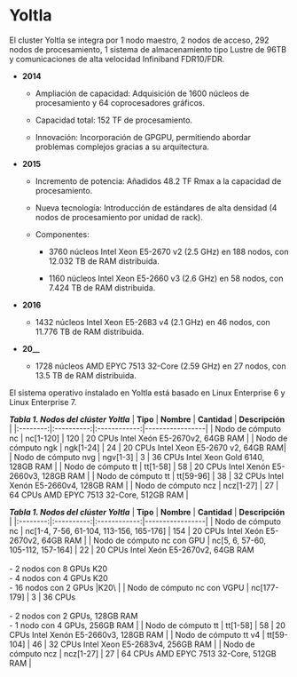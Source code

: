 
# Yoltla

El cluster Yoltla se integra por 1 nodo maestro, 2 nodos de acceso, 292
nodos de procesamiento, 1 sistema de almacenamiento tipo Lustre de 96TB
y comunicaciones de alta velocidad Infiniband FDR10/FDR. 

- **2014**
    * Ampliación de capacidad: Adquisición de 1600 núcleos de procesamiento 
    y 64 coprocesadores gráficos.

    * Capacidad total: 152 TF de procesamiento.

    * Innovación: Incorporación de GPGPU, permitiendo abordar problemas 
    complejos gracias a su arquitectura.

- **2015**
    * Incremento de potencia: Añadidos 48.2 TF Rmax a la capacidad de 
    procesamiento.

    * Nueva tecnología: Introducción de estándares de alta densidad 
    (4 nodos de procesamiento por unidad de rack).

    * Componentes:

        * 3760 núcleos Intel Xeon E5-2670 v2 (2.5 GHz) en 188 nodos, 
        con 12.032 TB de RAM distribuida.

        * 1160 núcleos Intel Xeon E5-2660 v3 (2.6 GHz) en 58 nodos, 
        con 7.424 TB de RAM distribuida.

- **2016**
    * 1432 núcleos Intel Xeon E5-2683 v4 (2.1 GHz) en 46 nodos, con 
    11.776 TB de RAM distribuida.
    
- **20__**
    * 1728 núcleos AMD EPYC 7513 32-Core (2.59 GHz) en 27 nodos, con 
    13.5 TB de RAM distribuida.

<!--
Los nodos de
procesamiento están basados en arquitectura Intel Xeon, se cuenta con
3760 núcleos de procesamiento tipo Intel Xeon Processor E5-2670 v2 de
2.5 Ghz distribuidos en 188 nodos de procesamiento con 12.032 TB de
memoria RAM distribuida. 1160 núcleos de procesamiento tipo Intel Xeon
Processor E5-2660 v3 de 2.6 Ghz distribuidos en 58 nodos de
procesamiento con 7.424 TB de memoria RAM distribuida. En 2016 se han
agregado 1432 núcleos de procesamiento tipo Intel Xeon Processor
E5-2683v4 de 2.1GHz distribuidos en 46 nodos de procesamiento con 11.776
TB de memoria RAM distribuida.
-->

El sistema operativo instalado en Yoltla está basado en Linux Enterprise
6 y Linux Enterprise 7.

***Tabla 1. Nodos del clúster Yoltla***
| **Tipo** | **Nombre** | **Cantidad** | **Descripción** | 
|:--------:|:----------:|:------------:|-----------------|
| Nodo de cómputo nc | nc[1-120] | 120 | 20 CPUs Intel Xeón E5-2670v2, 64GB RAM | 
| Nodo de cómputo ngk | ngk[1-24] | 24 | 20 CPUs Intel Xeon E5-2670 v2, 64GB RAM|
| Nodo de cómputo nvg | ngv[1-3] | 3 | 36 CPUs Intel Xeon Gold 6140, 128GB RAM  |
| Nodo de cómputo tt | tt[1-58] | 58 | 20 CPUs Intel Xenón E5-2660v3, 128GB RAM | 
| Nodo de cómputo tt | tt[59-96] | 38 | 32 CPUs Intel Xenón E5-2660v4, 128GB RAM | 
| Nodo de cómputo ncz | ncz[1-27] | 27 | 64 CPUs AMD EPYC 7513 32-Core, 512GB RAM |



***Tabla 1. Nodos del clúster Yoltla***
| **Tipo** | **Nombre** | **Cantidad** | **Descripción** | 
|:--------:|:----------:|:------------:|-----------------|
| Nodo de cómputo nc | nc[1-4, 7-56, 61-104, 113-156, 165-176] | 154  | 20 CPUs Intel Xeón E5-2670v2, 64GB RAM |
| Nodo de cómputo nc con GPU | nc[5, 6, 57-60,<br> 105-112, 157-164] | 22 | 20 CPUs Intel Xeón E5-2670v2, 64GB RAM<br><br> - 2 nodos con 8 GPUs K20<br> - 4 nodos con 4 GPUs K20<br> - 16 nodos con 2 GPUs |K20\ |
| Nodo de cómputo nc con VGPU | nc[177-179] | 3 | 36 CPUs <br><br> - 2 nodos con 2 GPUs, 128GB RAM<br> - 1 nodo con 4 GPUs, 256GB RAM |
| Nodo de cómputo tt | tt[1-58] | 58 | 20 CPUs Intel Xenón E5-2660v3, 128GB RAM | 
| Nodo de cómputo tt v4 | tt[59-104] | 46 | 32 CPUs Intel Xeon E5-2683v4, 256GB RAM |
| Nodo de cómputo ncz | ncz[1-27] | 27 | 64 CPUs AMD EPYC 7513 32-Core, 512GB RAM |



